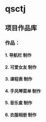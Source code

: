 # qsctj
## 项目作品库

### 作品：

#### 1. 导航栏 制作
#### 2. 可爱女友 制作
#### 3. 课程表 制作
#### 4. 手风琴菜单 制作
#### 5. 音乐盒 制作
#### 6. 衣服相册 制作
